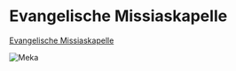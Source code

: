 # Evangelische Missiaskapelle

[Evangelische Missiaskapelle](https://evang9.wien/pages/)

<img src="https://evang9.wien/pages/astro/cropped-eingang-3.38c83575_Z1bq7m8.webp" align="center"
     alt="Meka" >
